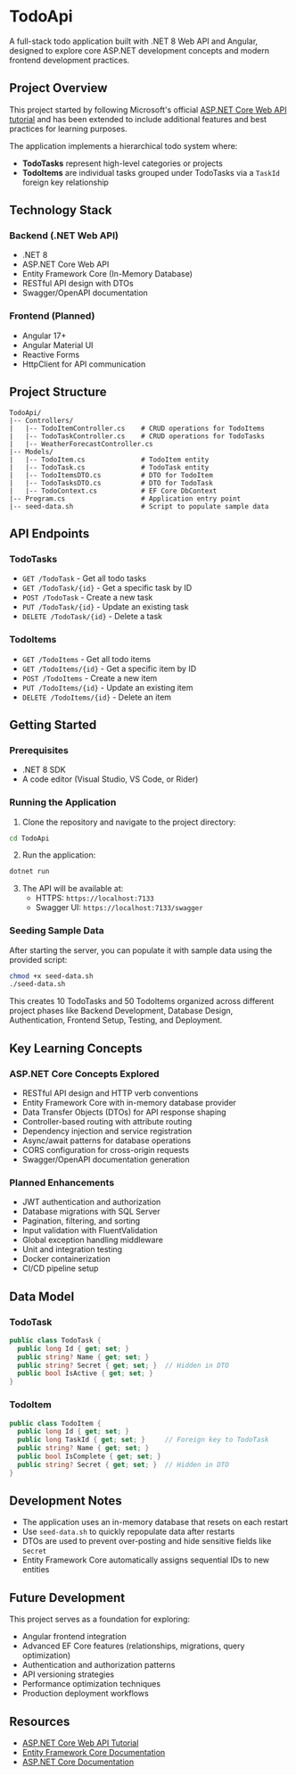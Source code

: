 # TodoApi

A full-stack todo application built with .NET 8 Web API and Angular, designed to explore core ASP.NET development concepts and modern frontend development practices.

## Project Overview

This project started by following Microsoft's official [ASP.NET Core Web API tutorial](https://learn.microsoft.com/en-us/aspnet/core/tutorials/first-web-api?view=aspnetcore-9.0&tabs=visual-studio) and has been extended to include additional features and best practices for learning purposes.

The application implements a hierarchical todo system where:
- **TodoTasks** represent high-level categories or projects
- **TodoItems** are individual tasks grouped under TodoTasks via a `TaskId` foreign key relationship

## Technology Stack

### Backend (.NET Web API)
- .NET 8
- ASP.NET Core Web API
- Entity Framework Core (In-Memory Database)
- RESTful API design with DTOs
- Swagger/OpenAPI documentation

### Frontend (Planned)
- Angular 17+
- Angular Material UI
- Reactive Forms
- HttpClient for API communication

## Project Structure

```
TodoApi/
|-- Controllers/
|   |-- TodoItemController.cs    # CRUD operations for TodoItems
|   |-- TodoTaskController.cs    # CRUD operations for TodoTasks
|   |-- WeatherForecastController.cs
|-- Models/
|   |-- TodoItem.cs              # TodoItem entity
|   |-- TodoTask.cs              # TodoTask entity
|   |-- TodoItemsDTO.cs          # DTO for TodoItem
|   |-- TodoTasksDTO.cs          # DTO for TodoTask
|   |-- TodoContext.cs           # EF Core DbContext
|-- Program.cs                   # Application entry point
|-- seed-data.sh                 # Script to populate sample data
```

## API Endpoints

### TodoTasks
- `GET /TodoTask` - Get all todo tasks
- `GET /TodoTask/{id}` - Get a specific task by ID
- `POST /TodoTask` - Create a new task
- `PUT /TodoTask/{id}` - Update an existing task
- `DELETE /TodoTask/{id}` - Delete a task

### TodoItems
- `GET /TodoItems` - Get all todo items
- `GET /TodoItems/{id}` - Get a specific item by ID
- `POST /TodoItems` - Create a new item
- `PUT /TodoItems/{id}` - Update an existing item
- `DELETE /TodoItems/{id}` - Delete an item

## Getting Started

### Prerequisites
- .NET 8 SDK
- A code editor (Visual Studio, VS Code, or Rider)

### Running the Application

1. Clone the repository and navigate to the project directory:
```bash
cd TodoApi
```

2. Run the application:
```bash
dotnet run
```

3. The API will be available at:
   - HTTPS: `https://localhost:7133`
   - Swagger UI: `https://localhost:7133/swagger`

### Seeding Sample Data

After starting the server, you can populate it with sample data using the provided script:

```bash
chmod +x seed-data.sh
./seed-data.sh
```

This creates 10 TodoTasks and 50 TodoItems organized across different project phases like Backend Development, Database Design, Authentication, Frontend Setup, Testing, and Deployment.

## Key Learning Concepts

### ASP.NET Core Concepts Explored
- RESTful API design and HTTP verb conventions
- Entity Framework Core with in-memory database provider
- Data Transfer Objects (DTOs) for API response shaping
- Controller-based routing with attribute routing
- Dependency injection and service registration
- Async/await patterns for database operations
- CORS configuration for cross-origin requests
- Swagger/OpenAPI documentation generation

### Planned Enhancements
- JWT authentication and authorization
- Database migrations with SQL Server
- Pagination, filtering, and sorting
- Input validation with FluentValidation
- Global exception handling middleware
- Unit and integration testing
- Docker containerization
- CI/CD pipeline setup

## Data Model

### TodoTask
```csharp
public class TodoTask {
  public long Id { get; set; }
  public string? Name { get; set; }
  public string? Secret { get; set; }  // Hidden in DTO
  public bool IsActive { get; set; }
}
```

### TodoItem
```csharp
public class TodoItem {
  public long Id { get; set; }
  public long TaskId { get; set; }     // Foreign key to TodoTask
  public string? Name { get; set; }
  public bool IsComplete { get; set; }
  public string? Secret { get; set; }  // Hidden in DTO
}
```

## Development Notes

- The application uses an in-memory database that resets on each restart
- Use `seed-data.sh` to quickly repopulate data after restarts
- DTOs are used to prevent over-posting and hide sensitive fields like `Secret`
- Entity Framework Core automatically assigns sequential IDs to new entities

## Future Development

This project serves as a foundation for exploring:
- Angular frontend integration
- Advanced EF Core features (relationships, migrations, query optimization)
- Authentication and authorization patterns
- API versioning strategies
- Performance optimization techniques
- Production deployment workflows

## Resources

- [ASP.NET Core Web API Tutorial](https://learn.microsoft.com/en-us/aspnet/core/tutorials/first-web-api?view=aspnetcore-9.0&tabs=visual-studio)
- [Entity Framework Core Documentation](https://learn.microsoft.com/en-us/ef/core/)
- [ASP.NET Core Documentation](https://learn.microsoft.com/en-us/aspnet/core/)
